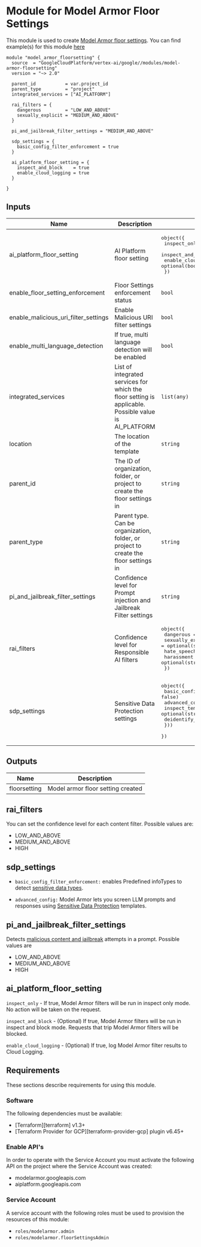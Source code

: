# Module for Model Armor Floor Settings

This module is used to create [Model Armor floor settings](https://cloud.google.com/security-command-center/docs/model_armor_floor_settings). You can find example(s) for this module [here](https://github.com/GoogleCloudPlatform/terraform-google-vertex-ai/tree/main/examples/model-armor-floorsetting-example)

```hcl
module "model_armor_floorsetting" {
  source  = "GoogleCloudPlatform/vertex-ai/google//modules/model-armor-floorsetting"
  version = "~> 2.0"

  parent_id           = var.project_id
  parent_type         = "project"
  integrated_services = ["AI_PLATFORM"]

  rai_filters = {
    dangerous         = "LOW_AND_ABOVE"
    sexually_explicit = "MEDIUM_AND_ABOVE"
  }

  pi_and_jailbreak_filter_settings = "MEDIUM_AND_ABOVE"

  sdp_settings = {
    basic_config_filter_enforcement = true
  }

  ai_platform_floor_setting = {
    inspect_and_block    = true
    enable_cloud_logging = true
  }

}
```

<!-- BEGINNING OF PRE-COMMIT-TERRAFORM DOCS HOOK -->
## Inputs

| Name | Description | Type | Default | Required |
|------|-------------|------|---------|:--------:|
| ai\_platform\_floor\_setting | AI Platform floor setting | <pre>object({<br>    inspect_only         = optional(bool)<br>    inspect_and_block    = optional(bool)<br>    enable_cloud_logging = optional(bool)<br>  })</pre> | `null` | no |
| enable\_floor\_setting\_enforcement | Floor Settings enforcement status | `bool` | `true` | no |
| enable\_malicious\_uri\_filter\_settings | Enable Malicious URI filter settings | `bool` | `false` | no |
| enable\_multi\_language\_detection | If true, multi language detection will be enabled | `bool` | `true` | no |
| integrated\_services | List of integrated services for which the floor setting is applicable. Possible value is AI\_PLATFORM | `list(any)` | `[]` | no |
| location | The location of the template | `string` | `"global"` | no |
| parent\_id | The ID of organization, folder, or project to create the floor settings in | `string` | n/a | yes |
| parent\_type | Parent type. Can be organization, folder, or project to create the floor settings in | `string` | n/a | yes |
| pi\_and\_jailbreak\_filter\_settings | Confidence level for Prompt injection and Jailbreak Filter settings | `string` | `null` | no |
| rai\_filters | Confidence level for Responsible AI filters | <pre>object({<br>    dangerous         = optional(string)<br>    sexually_explicit = optional(string)<br>    hate_speech       = optional(string)<br>    harassment        = optional(string)<br>  })</pre> | `null` | no |
| sdp\_settings | Sensitive Data Protection settings | <pre>object({<br>    basic_config_filter_enforcement = optional(bool, false)<br>    advanced_config = optional(object({<br>      inspect_template    = optional(string)<br>      deidentify_template = optional(string)<br>    }))<br>  })</pre> | `null` | no |

## Outputs

| Name | Description |
|------|-------------|
| floorsetting | Model armor floor setting created |

<!-- END OF PRE-COMMIT-TERRAFORM DOCS HOOK -->


## rai_filters
You can set the confidence level for each content filter. Possible values are:

- LOW_AND_ABOVE
- MEDIUM_AND_ABOVE
- HIGH

## sdp_settings
- `basic_config_filter_enforcement:` enables Predefined infoTypes to detect [sensitive data types](https://cloud.google.com/security-command-center/docs/sanitize-prompts-responses#basic_sdp_configuration).

- `advanced_config:` Model Armor lets you screen LLM prompts and responses using [Sensitive Data Protection](https://cloud.google.com/security-command-center/docs/sanitize-prompts-responses#advanced_sdp_configuration) templates.

## pi_and_jailbreak_filter_settings
Detects [malicious content and jailbreak](https://cloud.google.com/security-command-center/docs/key-concepts-model-armor#ma-prompt-injection) attempts in a prompt. Possible values are

- LOW_AND_ABOVE
- MEDIUM_AND_ABOVE
- HIGH

## ai_platform_floor_setting
`inspect_only` - If true, Model Armor filters will be run in inspect only mode. No action will be taken on the request.

`inspect_and_block` - (Optional) If true, Model Armor filters will be run in inspect and block mode. Requests that trip Model Armor filters will be blocked.

`enable_cloud_logging` - (Optional) If true, log Model Armor filter results to Cloud Logging.


## Requirements

These sections describe requirements for using this module.

### Software

The following dependencies must be available:

- [Terraform][terraform] v1.3+
- [Terraform Provider for GCP][terraform-provider-gcp] plugin v6.45+

### Enable API's
In order to operate with the Service Account you must activate the following API on the project where the Service Account was created:

- modelarmor.googleapis.com
- aiplatform.googleapis.com

### Service Account

A service account with the following roles must be used to provision the resources of this module:

- `roles/modelarmor.admin`
- `roles/modelarmor.floorSettingsAdmin`
